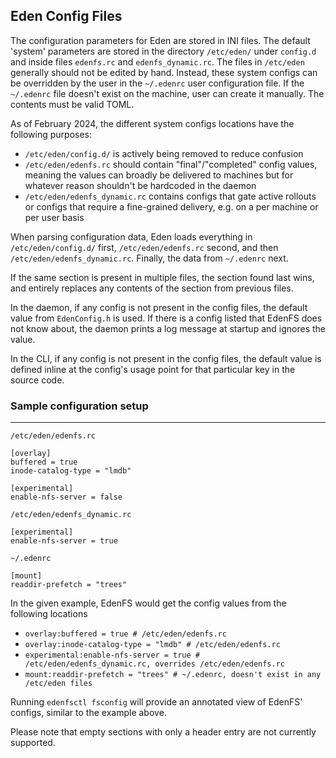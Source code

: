 ## Eden Config Files

The configuration parameters for Eden are stored in INI files. The default
'system' parameters are stored in the directory `/etc/eden/` under `config.d`
and inside files `edenfs.rc` and `edenfs_dynamic.rc`. The files in `/etc/eden`
generally should not be edited by hand. Instead, these system configs can be
overridden by the user in the `~/.edenrc` user configuration file. If the
`~/.edenrc` file doesn't exist on the machine, user can create it manually. The
contents must be valid TOML.

As of February 2024, the different system configs locations have the following
purposes:

- `/etc/eden/config.d/` is actively being removed to reduce confusion
- `/etc/eden/edenfs.rc` should contain "final"/"completed" config values,
  meaning the values can broadly be delivered to machines but for whatever
  reason shouldn't be hardcoded in the daemon
- `/etc/eden/edenfs_dynamic.rc` contains configs that gate active rollouts or
  configs that require a fine-grained delivery, e.g. on a per machine or per
  user basis

When parsing configuration data, Eden loads everything in `/etc/eden/config.d/`
first, `/etc/eden/edenfs.rc` second, and then `/etc/eden/edenfs_dynamic.rc`.
Finally, the data from `~/.edenrc` next.

If the same section is present in multiple files, the section found last wins,
and entirely replaces any contents of the section from previous files.

In the daemon, if any config is not present in the config files, the default
value from `EdenConfig.h` is used. If there is a config listed that EdenFS does
not know about, the daemon prints a log message at startup and ignores the
value.

In the CLI, if any config is not present in the config files, the default value
is defined inline at the config's usage point for that particular key in the
source code.

### Sample configuration setup

---

`/etc/eden/edenfs.rc`

```
[overlay]
buffered = true
inode-catalog-type = "lmdb"

[experimental]
enable-nfs-server = false
```

`/etc/eden/edenfs_dynamic.rc`

```
[experimental]
enable-nfs-server = true
```

`~/.edenrc`

```
[mount]
readdir-prefetch = "trees"
```

In the given example, EdenFS would get the config values from the following
locations

- `overlay:buffered = true # /etc/eden/edenfs.rc`
- `overlay:inode-catalog-type = "lmdb" # /etc/eden/edenfs.rc`
- `experimental:enable-nfs-server = true # /etc/eden/edenfs_dynamic.rc, overrides /etc/eden/edenfs.rc`
- `mount:readdir-prefetch = "trees" # ~/.edenrc, doesn't exist in any /etc/eden files`

Running `edenfsctl fsconfig` will provide an annotated view of EdenFS' configs,
similar to the example above.

Please note that empty sections with only a header entry are not currently
supported.
